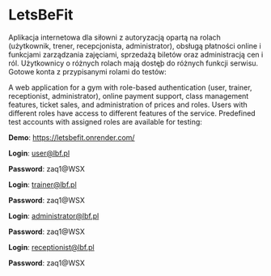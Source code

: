 # LetsBeFit
Aplikacja internetowa dla siłowni z autoryzacją opartą na rolach (użytkownik, trener, recepcjonista, administrator), obsługą płatności online i funkcjami zarządzania zajęciami, sprzedażą biletów oraz administracją cen i ról.
Użytkownicy o różnych rolach mają dostęþ do różnych funkcji serwisu. Gotowe konta z przypisanymi rolami do testów:

A web application for a gym with role-based authentication (user, trainer, receptionist, administrator), online payment support, class management features, ticket sales, and administration of prices and roles.
Users with different roles have access to different features of the service. Predefined test accounts with assigned roles are available for testing: 

**Demo**: https://letsbefit.onrender.com/

**Login**: user@lbf.pl

**Password**: zaq1@WSX
 
**Login**: trainer@lbf.pl

**Password**: zaq1@WSX

**Login**: administrator@lbf.pl

**Password**: zaq1@WSX 

**Login**: receptionist@lbf.pl

**Password**: zaq1@WSX




